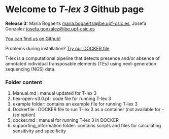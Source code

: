 # **Welcome to _T-lex 3_ Github page**

**Release 3:** Maria Bogaerts <maria.bogaerts@ibe.upf-csic.es>, Josefa Gonzalez <josefa.gonzalez@ibe.upf-csic.es>

[You can find us on Github!](https://github.com/GonzalezLab/T-lex)

Problems during installation? [Try our DOCKER file](https://github.com/GonzalezLab/T-lex3/blob/master/docker.md)

T-lex is a computational pipeline that detects presence and/or absence of annotated individual transposable elements (TEs) using next-generation sequencing (NGS) data. 

### Folder content
1. Manual.md : manual updated for T-lex 3
2. tlex-open-v3.0.pl : code file for running T-lex 3
3. example folder: contains an example file for running T-lex 3
4. Dockerfile : DOCKER file to run T-lex 3 as a container (not available for -_tsd_ option)
5. docker.md : manual for running T-lex 3 in DOCKER
6. supporting_information folder: contains scripts and files for calculating sensitivity and specificity
